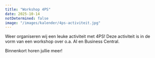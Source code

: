 ```yaml
---
title: "Workshop 4PS"
date: 2025-10-14
notDetermined: false
image: "/images/kalender/4ps-activiteit.jpg"
---
```


Weer organiseren wij een leuke activiteit met 4PS! Deze activiteit is in de vorm van een workshop over o.a. AI en Business Central.

Binnenkort horen jullie meer!
